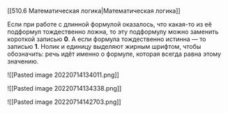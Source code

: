 ---
---

[[510.6 Математическая логика|Математическая логика]]

Если при работе с длинной формулой оказалось, что какая-то из её подформул тождественно ложна, то эту подформулу можно заменить короткой записью **0**. А если формула тождественно истинна — то записью **1**. Нолик и единицу выделяют жирным шрифтом, чтобы обозначить: речь идёт именно о формуле, которая всегда равна этому значению.

![[Pasted image 20220714134011.png]]

![[Pasted image 20220714134338.png]]

![[Pasted image 20220714142703.png]]